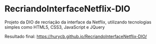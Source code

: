 # RecriandoInterfaceNetflix-DIO
Projeto da DIO de recriação da interface da Netflix, utilizando tecnologias simples como HTML5, CSS3, JavaScript e JQuery

Resultado final:
https://hurycb.github.io/RecriandoInterfaceNetflix-DIO/
